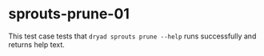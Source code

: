 
# sprouts-prune-01

This test case tests that `dryad sprouts prune --help` runs successfully and returns help text.
